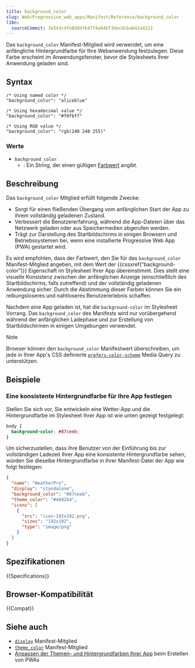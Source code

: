 ```yaml
---
title: background_color
slug: Web/Progressive_web_apps/Manifest/Reference/background_color
l10n:
  sourceCommit: 3e543cdfe8dddfb4774a64bf3decdcbab42a4111
---
```


Das `background_color` Manifest-Mitglied wird verwendet, um eine anfängliche Hintergrundfarbe für Ihre Webanwendung festzulegen. Diese Farbe erscheint im Anwendungsfenster, bevor die Stylesheets Ihrer Anwendung geladen sind.

## Syntax

```json-nolint
/* Using named color */
"background_color": "aliceblue"

/* Using hexadecimal value */
"background_color": "#f0fbff"

/* Using RGB value */
"background_color": "rgb(240 248 255)"
```

### Werte

- `background_color`
  - : Ein String, der einen gültigen [Farbwert](/de/docs/Web/CSS/color_value) angibt.

## Beschreibung

Das `background_color` Mitglied erfüllt folgende Zwecke:

- Sorgt für einen fließenden Übergang vom anfänglichen Start der App zu ihrem vollständig geladenen Zustand.
- Verbessert die Benutzererfahrung, während die App-Dateien über das Netzwerk geladen oder aus Speichermedien abgerufen werden.
- Trägt zur Darstellung des Startbildschirms in einigen Browsern und Betriebssystemen bei, wenn eine installierte Progressive Web App (PWA) gestartet wird.

Es wird empfohlen, dass der Farbwert, den Sie für das `background_color` Manifest-Mitglied angeben, mit dem Wert der {{cssxref("background-color")}} Eigenschaft im Stylesheet Ihrer App übereinstimmt. Dies stellt eine visuelle Konsistenz zwischen der anfänglichen Anzeige (einschließlich des Startbildschirms, falls zutreffend) und der vollständig geladenen Anwendung sicher. Durch die Abstimmung dieser Farben können Sie ein reibungsloseres und nahtloseres Benutzererlebnis schaffen.

Nachdem eine App geladen ist, hat die `background-color` im Stylesheet Vorrang. Das `background_color` des Manifests wird nur vorübergehend während der anfänglichen Ladephase und zur Erstellung von Startbildschirmen in einigen Umgebungen verwendet.

> [!NOTE]
> Browser können den `background_color` Manifestwert überschreiben, um jede in Ihrer App's CSS definierte [`prefers-color-scheme`](/de/docs/Web/CSS/@media/prefers-color-scheme) Media Query zu unterstützen.

## Beispiele

### Eine konsistente Hintergrundfarbe für Ihre App festlegen

Stellen Sie sich vor, Sie entwickeln eine Wetter-App und die Hintergrundfarbe im Stylesheet Ihrer App ist wie unten gezeigt festgelegt:

```css
body {
  background-color: #87ceeb;
}
```

Um sicherzustellen, dass Ihre Benutzer von der Einführung bis zur vollständigen Ladezeit Ihrer App eine konsistente Hintergrundfarbe sehen, würden Sie dieselbe Hintergrundfarbe in Ihrer Manifest-Datei der App wie folgt festlegen:

```json
{
  "name": "WeatherPro",
  "display": "standalone",
  "background_color": "#87ceeb",
  "theme_color": "#4682b4",
  "icons": [
    {
      "src": "icon-192x192.png",
      "sizes": "192x192",
      "type": "image/png"
    }
  ]
}
```

## Spezifikationen

{{Specifications}}

## Browser-Kompatibilität

{{Compat}}

## Siehe auch

- [`display`](/de/docs/Web/Progressive_web_apps/Manifest/Reference/display) Manifest-Mitglied
- [`theme_color`](/de/docs/Web/Progressive_web_apps/Manifest/Reference/theme_color) Manifest-Mitglied
- [Anpassen der Themen- und Hintergrundfarben Ihrer App](/de/docs/Web/Progressive_web_apps/How_to/Customize_your_app_colors) beim Erstellen von PWAs
